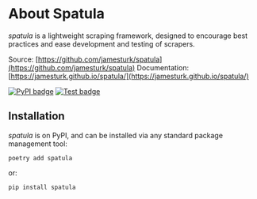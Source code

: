 # About Spatula

*spatula* is a lightweight scraping framework, designed to encourage best practices and ease development and testing of scrapers.

Source: [https://github.com/jamesturk/spatula](https://github.com/jamesturk/spatula)
Documentation: [https://jamesturk.github.io/spatula/](https://jamesturk.github.io/spatula/)

[![PyPI badge](https://badge.fury.io/py/spatula.svg)](https://badge.fury.io/py/spatula)
[![Test badge](https://github.com/jamesturk/spatula/workflows/Test%20&%20Lint/badge.svg)](https://github.com/jamesturk/spatula/actions?query=workflow%3A%22Test+%26+Lint%22)

## Installation

*spatula* is on PyPI, and can be installed via any standard package
management tool:

    poetry add spatula

or:

    pip install spatula
